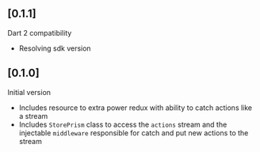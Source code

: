 ## [0.1.1]
Dart 2 compatibility

  * Resolving sdk version

## [0.1.0]
Initial version

  * Includes resource to extra power redux with ability to catch actions like a stream
  * Includes `StorePrism` class to access the `actions` stream and the injectable `middleware` responsible for catch and put new actions to the stream
